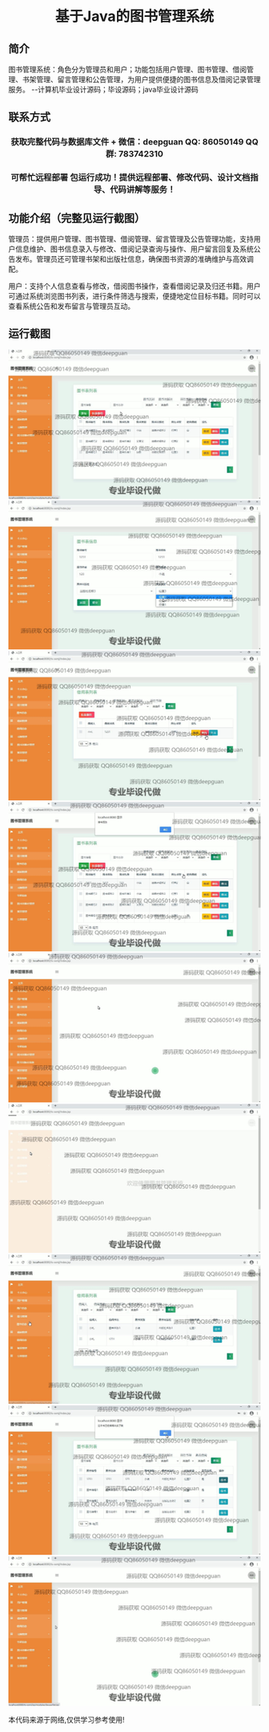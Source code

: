 <p><h1 align="center">基于Java的图书管理系统</h1></p>

## 简介
图书管理系统：角色分为管理员和用户；功能包括用户管理、图书管理、借阅管理、书架管理、留言管理和公告管理，为用户提供便捷的图书信息及借阅记录管理服务。    --计算机毕业设计源码；毕设源码；java毕业设计源码


## 联系方式
<p><h3 align="center">获取完整代码与数据库文件 + 微信：deepguan QQ: 86050149 QQ群: 783742310</h3></p>
<p><h3 align="center">可帮忙远程部署 包运行成功！提供远程部署、修改代码、设计文档指导、代码讲解等服务！</h3></p>

## 功能介绍（完整见运行截图）
管理员：提供用户管理、图书管理、借阅管理、留言管理及公告管理功能，支持用户信息维护、图书信息录入与修改、借阅记录查询与操作、用户留言回复及系统公告发布。管理员还可管理书架和出版社信息，确保图书资源的准确维护与高效调配。

用户：支持个人信息查看与修改，借阅图书操作，查看借阅记录及归还书籍。用户可通过系统浏览图书列表，进行条件筛选与搜索，便捷地定位目标书籍。同时可以查看系统公告和发布留言与管理员互动。


## 运行截图
![](img/001.jpg)
![](img/002.jpg)
![](img/003.jpg)
![](img/004.jpg)
![](img/005.jpg)
![](img/006.jpg)
![](img/007.jpg)
![](img/008.jpg)
![](img/009.jpg)

<p>本代码来源于网络,仅供学习参考使用!</p>
